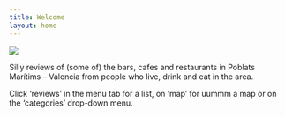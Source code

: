 ```yaml
---
title: Welcome
layout: home
---
```


<img class="img-fluid" src="/uploads/cropped-20200303_095854-scaled-1-1536x922.jpg">


Silly reviews of (some of) the bars, cafes and restaurants in Poblats Marítims – Valencia from people who live, drink and eat in the area. 

Click ‘reviews’ in the menu tab for a list, on ‘map’ for uummm a map or on the ‘categories’ drop-down menu.